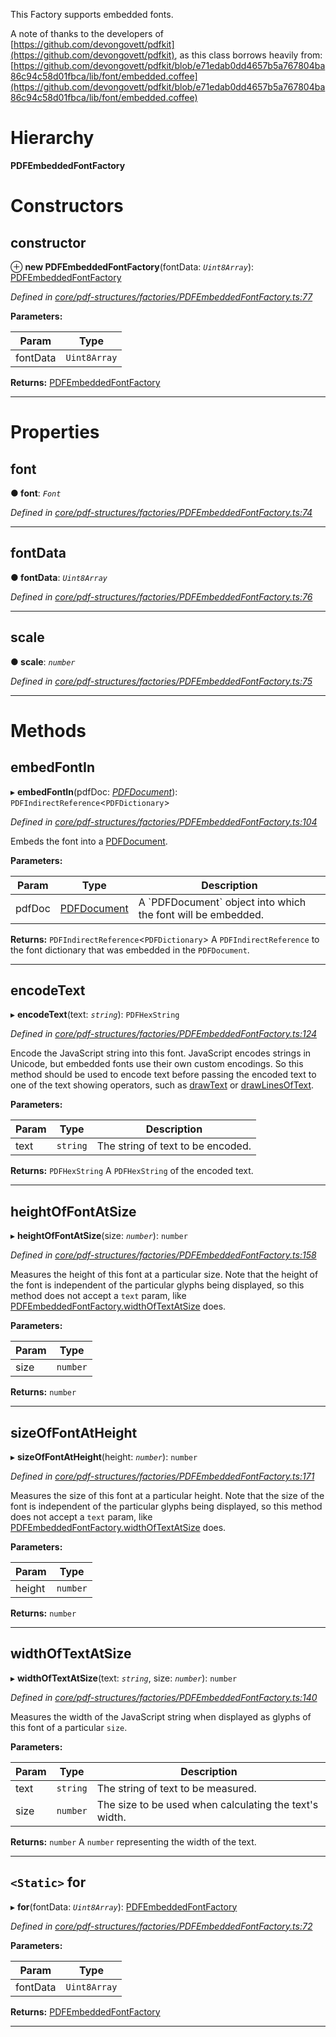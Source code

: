 

This Factory supports embedded fonts.

A note of thanks to the developers of [https://github.com/devongovett/pdfkit](https://github.com/devongovett/pdfkit), as this class borrows heavily from: [https://github.com/devongovett/pdfkit/blob/e71edab0dd4657b5a767804ba86c94c58d01fbca/lib/font/embedded.coffee](https://github.com/devongovett/pdfkit/blob/e71edab0dd4657b5a767804ba86c94c58d01fbca/lib/font/embedded.coffee)

# Hierarchy

**PDFEmbeddedFontFactory**

# Constructors

<a id="constructor"></a>

##  constructor

⊕ **new PDFEmbeddedFontFactory**(fontData: *`Uint8Array`*): [PDFEmbeddedFontFactory](_core_pdf_structures_factories_pdfembeddedfontfactory_.pdfembeddedfontfactory.md)

*Defined in [core/pdf-structures/factories/PDFEmbeddedFontFactory.ts:77](https://github.com/Hopding/pdf-lib/blob/20e93f6/src/core/pdf-structures/factories/PDFEmbeddedFontFactory.ts#L77)*

**Parameters:**

| Param | Type |
| ------ | ------ |
| fontData | `Uint8Array` |

**Returns:** [PDFEmbeddedFontFactory](_core_pdf_structures_factories_pdfembeddedfontfactory_.pdfembeddedfontfactory.md)

___

# Properties

<a id="font"></a>

##  font

**● font**: *`Font`*

*Defined in [core/pdf-structures/factories/PDFEmbeddedFontFactory.ts:74](https://github.com/Hopding/pdf-lib/blob/20e93f6/src/core/pdf-structures/factories/PDFEmbeddedFontFactory.ts#L74)*

___
<a id="fontdata"></a>

##  fontData

**● fontData**: *`Uint8Array`*

*Defined in [core/pdf-structures/factories/PDFEmbeddedFontFactory.ts:76](https://github.com/Hopding/pdf-lib/blob/20e93f6/src/core/pdf-structures/factories/PDFEmbeddedFontFactory.ts#L76)*

___
<a id="scale"></a>

##  scale

**● scale**: *`number`*

*Defined in [core/pdf-structures/factories/PDFEmbeddedFontFactory.ts:75](https://github.com/Hopding/pdf-lib/blob/20e93f6/src/core/pdf-structures/factories/PDFEmbeddedFontFactory.ts#L75)*

___

# Methods

<a id="embedfontin"></a>

##  embedFontIn

▸ **embedFontIn**(pdfDoc: *[PDFDocument](_core_pdf_document_pdfdocument_.pdfdocument.md)*): `PDFIndirectReference`<`PDFDictionary`>

*Defined in [core/pdf-structures/factories/PDFEmbeddedFontFactory.ts:104](https://github.com/Hopding/pdf-lib/blob/20e93f6/src/core/pdf-structures/factories/PDFEmbeddedFontFactory.ts#L104)*

Embeds the font into a [PDFDocument](_core_pdf_document_pdfdocument_.pdfdocument.md).

**Parameters:**

| Param | Type | Description |
| ------ | ------ | ------ |
| pdfDoc | [PDFDocument](_core_pdf_document_pdfdocument_.pdfdocument.md) |  A \`PDFDocument\` object into which the font will be embedded. |

**Returns:** `PDFIndirectReference`<`PDFDictionary`>
A `PDFIndirectReference` to the font dictionary that was
         embedded in the `PDFDocument`.

___
<a id="encodetext"></a>

##  encodeText

▸ **encodeText**(text: *`string`*): `PDFHexString`

*Defined in [core/pdf-structures/factories/PDFEmbeddedFontFactory.ts:124](https://github.com/Hopding/pdf-lib/blob/20e93f6/src/core/pdf-structures/factories/PDFEmbeddedFontFactory.ts#L124)*

Encode the JavaScript string into this font. JavaScript encodes strings in Unicode, but embedded fonts use their own custom encodings. So this method should be used to encode text before passing the encoded text to one of the text showing operators, such as [drawText](../modules/_helpers_pdf_operators_composite_text_.md#drawtext) or [drawLinesOfText](../modules/_helpers_pdf_operators_composite_text_.md#drawlinesoftext).

**Parameters:**

| Param | Type | Description |
| ------ | ------ | ------ |
| text | `string` |  The string of text to be encoded. |

**Returns:** `PDFHexString`
A `PDFHexString` of the encoded text.

___
<a id="heightoffontatsize"></a>

##  heightOfFontAtSize

▸ **heightOfFontAtSize**(size: *`number`*): `number`

*Defined in [core/pdf-structures/factories/PDFEmbeddedFontFactory.ts:158](https://github.com/Hopding/pdf-lib/blob/20e93f6/src/core/pdf-structures/factories/PDFEmbeddedFontFactory.ts#L158)*

Measures the height of this font at a particular size. Note that the height of the font is independent of the particular glyphs being displayed, so this method does not accept a `text` param, like [PDFEmbeddedFontFactory.widthOfTextAtSize](_core_pdf_structures_factories_pdfembeddedfontfactory_.pdfembeddedfontfactory.md#widthoftextatsize) does.

**Parameters:**

| Param | Type |
| ------ | ------ |
| size | `number` |

**Returns:** `number`

___
<a id="sizeoffontatheight"></a>

##  sizeOfFontAtHeight

▸ **sizeOfFontAtHeight**(height: *`number`*): `number`

*Defined in [core/pdf-structures/factories/PDFEmbeddedFontFactory.ts:171](https://github.com/Hopding/pdf-lib/blob/20e93f6/src/core/pdf-structures/factories/PDFEmbeddedFontFactory.ts#L171)*

Measures the size of this font at a particular height. Note that the size of the font is independent of the particular glyphs being displayed, so this method does not accept a `text` param, like [PDFEmbeddedFontFactory.widthOfTextAtSize](_core_pdf_structures_factories_pdfembeddedfontfactory_.pdfembeddedfontfactory.md#widthoftextatsize) does.

**Parameters:**

| Param | Type |
| ------ | ------ |
| height | `number` |

**Returns:** `number`

___
<a id="widthoftextatsize"></a>

##  widthOfTextAtSize

▸ **widthOfTextAtSize**(text: *`string`*, size: *`number`*): `number`

*Defined in [core/pdf-structures/factories/PDFEmbeddedFontFactory.ts:140](https://github.com/Hopding/pdf-lib/blob/20e93f6/src/core/pdf-structures/factories/PDFEmbeddedFontFactory.ts#L140)*

Measures the width of the JavaScript string when displayed as glyphs of this font of a particular `size`.

**Parameters:**

| Param | Type | Description |
| ------ | ------ | ------ |
| text | `string` |  The string of text to be measured. |
| size | `number` |  The size to be used when calculating the text's width. |

**Returns:** `number`
A `number` representing the width of the text.

___
<a id="for"></a>

## `<Static>` for

▸ **for**(fontData: *`Uint8Array`*): [PDFEmbeddedFontFactory](_core_pdf_structures_factories_pdfembeddedfontfactory_.pdfembeddedfontfactory.md)

*Defined in [core/pdf-structures/factories/PDFEmbeddedFontFactory.ts:72](https://github.com/Hopding/pdf-lib/blob/20e93f6/src/core/pdf-structures/factories/PDFEmbeddedFontFactory.ts#L72)*

**Parameters:**

| Param | Type |
| ------ | ------ |
| fontData | `Uint8Array` |

**Returns:** [PDFEmbeddedFontFactory](_core_pdf_structures_factories_pdfembeddedfontfactory_.pdfembeddedfontfactory.md)

___

